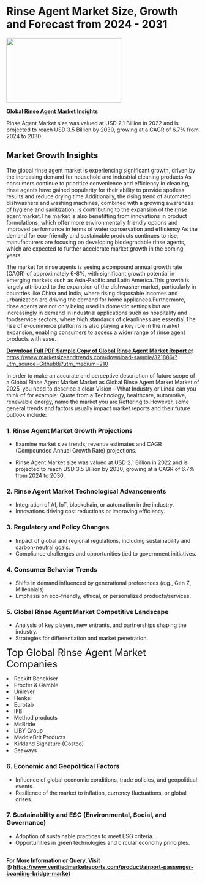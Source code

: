 <H1>Rinse Agent Market Size, Growth and Forecast from 2024 - 2031</H1><img class="aligncenter size-medium wp-image-584254" src="https://thirdeyenews.in/wp-content/uploads/2024/09/Global-Market-Research-300x168.jpeg" alt="" width="300" height="168" /><p><strong>Global&nbsp;<a href="https://www.marketsizeandtrends.com/download-sample/321886/?utm_source=Github8j?utm_medium=210">Rinse Agent Market</a> Insights</strong></p><p>Rinse Agent Market size was valued at USD 2.1 Billion in 2022 and is projected to reach USD 3.5 Billion by 2030, growing at a CAGR of 6.7% from 2024 to 2030.</p><p><h2>Market Growth Insights</h2> <p>The global rinse agent market is experiencing significant growth, driven by the increasing demand for household and industrial cleaning products.As consumers continue to prioritize convenience and efficiency in cleaning, rinse agents have gained popularity for their ability to provide spotless results and reduce drying time.Additionally, the rising trend of automated dishwashers and washing machines, combined with a growing awareness of hygiene and sanitization, is contributing to the expansion of the rinse agent market.The market is also benefitting from innovations in product formulations, which offer more environmentally friendly options and improved performance in terms of water conservation and efficiency.As the demand for eco-friendly and sustainable products continues to rise, manufacturers are focusing on developing biodegradable rinse agents, which are expected to further accelerate market growth in the coming years.</p> <p><a href="#download_sample"></a></p> <p>The market for rinse agents is seeing a compound annual growth rate (CAGR) of approximately 6-8%, with significant growth potential in emerging markets such as Asia-Pacific and Latin America.This growth is largely attributed to the expansion of the dishwasher market, particularly in countries like China and India, where rising disposable incomes and urbanization are driving the demand for home appliances.Furthermore, rinse agents are not only being used in domestic settings but are increasingly in demand in industrial applications such as hospitality and foodservice sectors, where high standards of cleanliness are essential.The rise of e-commerce platforms is also playing a key role in the market expansion, enabling consumers to access a wider range of rinse agent products with ease.</p> <p><a href="#get_more"></p><p><span class=""><strong>Download Full PDF Sample Copy of Global Rinse Agent Market Report</strong> @ <a href="https://www.marketsizeandtrends.com/download-sample/321886/?utm_source=Github8j?utm_medium=210" target="_blank">https://www.marketsizeandtrends.com/download-sample/321886/?utm_source=Github8j?utm_medium=210</a></span></p><p>In order to make an accurate and perceptive description of future scope of a Global&nbsp;Rinse Agent Market Market as Global&nbsp;Rinse Agent Market Market of 2025, you need to describe a clear Vision &ndash; What Industry or Linda can you think of for example: Quote from a Technology, healthcare, automotive, renewable energy, name the market you are Reffering to.However, some general trends and factors usually impact market reports and their future outlook include:</p><h3>1.&nbsp;<strong>Rinse Agent Market Growth Projections</strong></h3><ul><li>Examine market size trends, revenue estimates and CAGR (Compounded Annual Growth Rate) projections.</li><li><p>Rinse Agent Market size was valued at USD 2.1 Billion in 2022 and is projected to reach USD 3.5 Billion by 2030, growing at a CAGR of 6.7% from 2024 to 2030.</p></li></ul><h3>2.&nbsp;<strong>Rinse Agent Market Technological Advancements</strong></h3><ul><li>Integration of AI, IoT, blockchain, or automation in the industry.</li><li>Innovations driving cost reductions or improving efficiency.</li></ul><h3>3.&nbsp;<strong>Regulatory and Policy Changes</strong></h3><ul><li>Impact of global and regional regulations, including sustainability and carbon-neutral goals.</li><li>Compliance challenges and opportunities tied to government initiatives.</li></ul><h3>4.&nbsp;<strong>Consumer Behavior Trends</strong></h3><ul><li>Shifts in demand influenced by generational preferences (e.g., Gen Z, Millennials).</li><li>Emphasis on eco-friendly, ethical, or personalized products/services.</li></ul><h3>5.&nbsp;<strong>Global Rinse Agent Market Competitive Landscape</strong></h3><ul><li>Analysis of key players, new entrants, and partnerships shaping the industry.</li><li>Strategies for differentiation and market penetration.</li></ul><p data-pm-slice="1 1 []"><span style="color: inherit; font-family: inherit; font-size: 25px;">Top Global Rinse Agent Market Companies</span></p><div class="" data-test-id=""><p><li>Reckitt Benckiser</li><li> Procter & Gamble</li><li> Unilever</li><li> Henkel</li><li> Eurotab</li><li> IFB</li><li> Method products</li><li> McBride</li><li> LIBY Group</li><li> MaddieBrit Products</li><li> Kirkland Signature (Costco)</li><li> Seaways</li></p></div><h3>6.&nbsp;<strong>Economic and Geopolitical Factors</strong></h3><ul><li>Influence of global economic conditions, trade policies, and geopolitical events.</li><li>Resilience of the market to inflation, currency fluctuations, or global crises.</li></ul><h3>7.&nbsp;<strong>Sustainability and ESG (Environmental, Social, and Governance)</strong></h3><ul><li>Adoption of sustainable practices to meet ESG criteria.</li><li>Opportunities in green technologies and circular economy principles.</li></ul><h2><strong style="font-size: 14px;">For More Information or Query, Visit @&nbsp;</strong><a style="background-color: #ffffff; font-size: 14px;" href="https://www.marketsizeandtrends.com/report/rinse-agent-market/" target="_blank">https://www.verifiedmarketreports.com/product/airport-passenger-boarding-bridge-market</a></h2>
